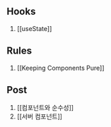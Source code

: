 ## Hooks
1. [[useState]]


## Rules
1. [[Keeping Components Pure]]


## Post
1. [[컴포넌트와 순수성]]
2. [[서버 컴포넌트]]
